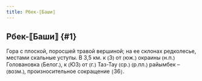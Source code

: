 ```yaml
---
title: Рбек-⟦Баши⟧
---
```

## Рбек-⟦Баши⟧ {#1}

Гора с плоской, поросшей травой вершиной; на ее склонах редколесье, местами скальные уступы. В 3,5 км. к ⦅З⦆ от ⦅юж.⦆ окраины ⦅н.п.⦆ Головановка ⦅Белог.⦆, к ⦅ЮЗ⦆ от ⦅г.⦆ Таз-Тау ⦅ср.⦆ ⦅р.пл.⦆ райымбек –  ⦅возм.⦆, произносительное сокращение ⦃З6⦄.
